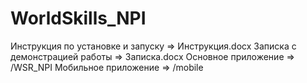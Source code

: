 # WorldSkills_NPI

Инструкция по установке и запуску => Инструкция.docx
Записка с демонстрацией работы => Записка.docx
Основное приложение => /WSR_NPI
Мобильное приложение => /mobile
